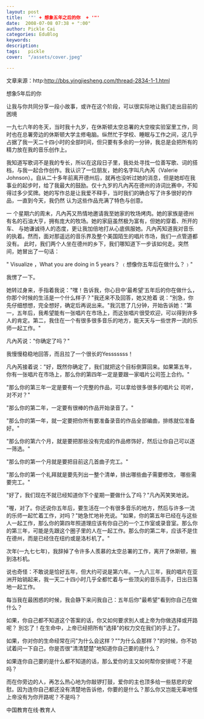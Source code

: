 ```yaml
---
layout: post  
title:  '"' + 想象五年之后的你  + '"'
date:  2008-07-08 07:38 + ":00" 
author: Pickle Cai  
categories: EduBlog  
keywords: 
description:   
tags:	pickle   
cover:  "/assets/cover.jpeg"  

---  
```

    
文章来源：http:http://bbs.yingjiesheng.com/thread-2834-1-1.html



想象5年后的你



让我与你共同分享一段小故事，或许在这个阶段，可以很实际地让我们走出目前的困境



一九七六年的冬天，当时我十九岁，在休斯顿太空总署的大空梭实验室里工作，同时也在总署旁边的休斯顿大学主修电脑。纵然忙于学校、睡眠与工作之间，这几乎占据了我一天二十四小时的全部时间，但只要有多余的一分钟，我总是会把所有的精力放在我的音乐创作上。



我知道写歌词不是我的专长，所以在这段日子里，我处处寻找一位善写歌、词的搭档，与我一起合作创作。我认识了一位朋友，她的名字叫凡內芮（Valerie Johnson）。自从二十多年前离开德州后，就再也没听过她的消息，但是她却在我事业的起步时，给了我最大的鼓励。仅十九岁的凡內芮在德州的诗词比赛中，不知得过多少奖牌。她的写作总是让我爱不释手，当时我们的确合写了许多很好的作品，一直到今天，我仍然 认为这些作品充满了特色与创意。 



一 个星期六的周末，凡內芮又热情地邀请我至她家的牧场烤肉。她的家族是德州有名的石油大亨，拥有庞大的牧场。她的家庭虽然极为富有，但她的穿着、所开的车、 与她谦诚待人的态度，更让我加倍地打从心底佩服她。凡內芮知道我对音乐的执着。然而，面对那遥远的音乐界及整个美国陌生的唱片市场，我们一点管道都没有。 此时，我们两个人坐在德州的乡下，我们哪知道下一步该如何走。突然间，她冒出了一句话：



" Visualize ，What you are doing in 5 years？ ﹙想像你五年后在做什么？﹚" 



我愣了一下。



她转过身来，手指着我说："嘿！告诉我，你心目中’最希望’五年后的你在做什么，你那个时候的生活是一个什么样子？"我还来不及回答，她又抢着 说："別急，你先仔细想想，完全想好，确定后再说出来。"我沉思了几分钟，开始告诉她："第一，五年后，我希望能有一张唱片在市场上，而这张唱片很受欢迎，可以得到许多人的肯定。第二，我住在一个有很多很多音乐的地方，能天天与一些世界一流的乐师一起工作。" 



凡內芮说："你确定了吗？"



我慢慢稳稳地回答，而且拉了一个很长的Yesssssss！ 



凡內芮接着说："好，既然你确定了，我们就把这个目标倒算回来。如果第五年，你有一张唱片在市场上，那么你的第四年一定是要跟一家唱片公司签上合约。"



"那么你的第三年一定是要有一个完整的作品，可以拿给很多很多的唱片公 司听，对不对？" 



"那么你的第二年，一定要有很棒的作品开始录音了。"



"那么你的第一年，就一定要把你所有要准备录音的作品全部编曲，排练就位准备好。"



"那么你的第六个月，就是要把那些没有完成的作品修饰好，然后让你自己可以逐一筛选。" 



"那么你的第一个月就是要把目前这几首曲子完工。"



"那么你的第一个礼拜就是要先列出一整个清单，排出哪些曲子需要修改， 哪些需要完工。" 



"好了，我们现在不就已经知道你下个星期一要做什么了吗？"凡內芮笑笑地说。



"喔，对了。你还说你五年后，要生活在一个有很多音乐的地方，然后与许多一流的乐师一起忙着工作，对吗？"她急忙地补充说。"如果，你的第五年已经在与这些人一起工作，那么你的第四年照道理应该有你自己的一个工作室或录音室。那么你的第三年，可能是先跟这个圈子里的人在一起工作。那么你的第二年，应该不是住在德州，而是已经住在纽约或是洛杉机了。" 



次年(一九七七年)，我辞掉了令许多人羨慕的太空总署的工作，离开了休斯顿，搬到洛杉机。



说也奇怪：不敢说是恰好五年，但大约可说是第六年。一九八三年，我的唱片在亚洲开始销起来，我一天二十四小时几乎全都忙着与一些顶尖的音乐高手，日出日落地一起工作。 



每当我在最困惑的时候，我会静下来问我自己：五年后你"最希望"看到你自己在做什么？



如果，你自己都不知道这个答案的话，你又如何要求別人或上帝为你做选择或开路呢？ 別忘了！在生命中，上帝已经把所有"选择"的权力交在我们的手上了。 



如果，你对你的生命经常在问"为什么会这样？""为什么会那样？"的时候，你不妨试着问一下自己，你是否很"清清楚楚"地知道你自己要的是什么？ 



如果连你自己要的是什么都不知道的话，那么爱你的主又如何帮你安排呢？不是吗？



而在你旁边的人，再怎么热心地为你敲锣打鼓，爱你的主也顶多给一些慈悲的安慰。因为连你自己都还没有清楚地告诉他，你要的是什么？那么你又岂能无辜地怪上帝没有为你开路呢？不是吗？



		    
 中国教育在线·教育人

